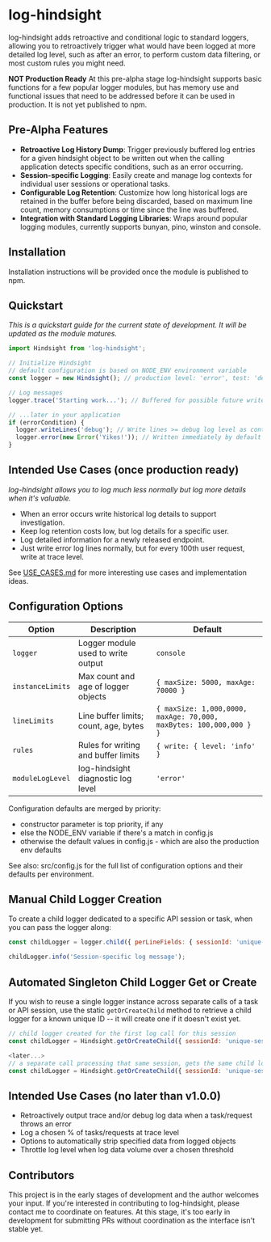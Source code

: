 # log-hindsight
log-hindsight adds retroactive and conditional logic to standard loggers, allowing you to retroactively trigger what would have been logged at more detailed log level, such as after an error, to perform custom data filtering, or most custom rules you might need.

**NOT Production Ready** At this pre-alpha stage log-hindsight supports basic functions for a few popular logger modules, but has memory use and functional issues that need to be addressed before it can be used in production. It is not yet published to npm.

## Pre-Alpha Features
- **Retroactive Log History Dump**: Trigger previously buffered log entries for a given hindsight object to be written out when the calling application detects specific conditions, such as an error occurring.
- **Session-specific Logging**: Easily create and manage log contexts for individual user sessions or operational tasks.
- **Configurable Log Retention**: Customize how long historical logs are retained in the buffer before being discarded, based on maximum line count, memory consumptions or time since the line was buffered.
- **Integration with Standard Logging Libraries**: Wraps around popular logging modules, currently supports bunyan, pino, winston and console.

## Installation
Installation instructions will be provided once the module is published to npm.

## Quickstart
_This is a quickstart guide for the current state of development. It will be updated as the module matures._

```javascript
import Hindsight from 'log-hindsight';

// Initialize Hindsight
// default configuration is based on NODE_ENV environment variable
const logger = new Hindsight(); // production level: 'error', test: 'debug', test-trace: 'trace'

// Log messages
logger.trace('Starting work...'); // Buffered for possible future write

// ...later in your application
if (errorCondition) {
  logger.writeLines('debug'); // Write lines >= debug log level as context for the error
  logger.error(new Error('Yikes!')); // Written immediately by default log level
}
```

## Intended Use Cases (once production ready)
_log-hindsight allows you to log much less normally but log more details when it's valuable._
- When an error occurs write historical log details to support investigation.
- Keep log retention costs low, but log details for a specific user.
- Log detailed information for a newly released endpoint.
- Just write error log lines normally, but for every 100th user request, write at trace level.

See [USE_CASES.md](USE_CASES.md) for more interesting use cases and implementation ideas.

## Configuration Options

| Option            | Description                           | Default                            |
|-------------------|---------------------------------------|------------------------------------|
| `logger`          | Logger module used to write output    | `console`                          |
| `instanceLimits`  | Max count and age of logger objects   | `{ maxSize: 5000, maxAge: 70000 }` |
| `lineLimits`      | Line buffer limits; count, age, bytes | `{ maxSize: 1,000,0000, maxAge: 70,000, maxBytes: 100,000,000 } }` |
| `rules`           | Rules for writing and buffer limits   | `{ write: { level: 'info' }`       |
| `moduleLogLevel`  | log-hindsight diagnostic log level    | `'error'`                          |

Configuration defaults are merged by priority:
 - constructor parameter is top priority, if any
 - else the NODE_ENV variable if there's a match in config.js
 - otherwise the default values in config.js - which are also the production env defaults

See also: src/config.js for the full list of configuration options and their defaults per environment.

## Manual Child Logger Creation

To create a child logger dedicated to a specific API session or task, when you can pass the logger along:

```javascript
const childLogger = logger.child({ perLineFields: { sessionId: 'unique-session-id' } });

childLogger.info('Session-specific log message');
```

## Automated Singleton Child Logger Get or Create
If you wish to reuse a single logger instance across separate calls of a task or API session, use the static `getOrCreateChild` method to retrieve a child logger for a known unique ID -- it will create one if it doesn't exist yet.

```javascript
// child logger created for the first log call for this session
const childLogger = Hindsight.getOrCreateChild({ sessionId: 'unique-session-1' });

<later...>
// a separate call processing that same session, gets the same child logger (if within the same process)
const childLogger = Hindsight.getOrCreateChild({ sessionId: 'unique-session-1' });
```

## Intended Use Cases (no later than v1.0.0)

 * Retroactively output trace and/or debug log data when a task/request throws an error
 * Log a chosen % of tasks/requests at trace level
 * Options to automatically strip specified data from logged objects
 * Throttle log level when log data volume over a chosen threshold

## Contributors

This project is in the early stages of development and the author welcomes your input. If you're interested in contributing to log-hindsight, please contact me to coordinate on features. At this stage, it's too early in development for submitting PRs without coordination as the interface isn't stable yet.
